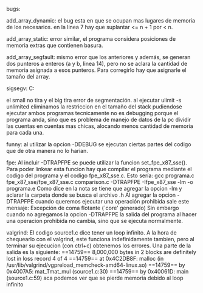 bugs:

add_array_dynamic:
el bug esta en que se ocupan mas lugares de memoria de los necesarios.
en la linea 7 hay que suplantar <= n + 1 por < n.

add_array_static:
error similar, el programa considera posiciones de memoria extras que contienen basura.

add_array_segfault:
mismo error que los anteriores
y además, se generan dos punteros a enteros (a y b, linea 14), pero no se aclara la cantidad de memoria asignada a esos punteros. Para corregirlo hay que asignarle el tamaño del array.

sigsegv:
C:

el small no tira y el big tira error de segmentación.
al ejecutar ulimit -s unlimited eliminamos la restriccion en el tamaño del stack pudiendose ejecutar ambos programas
tecnicamente no es debugging porque el programa anda, sino que es problema de manejo de datos de la pc
dividir las cuentas en cuentas mas chicas, alocando menos cantidad de memoria para cada una.

funny:
al utilizar la opcion -DDEBUG se ejecutan ciertas partes del codigo que de otra manera no lo harian.

fpe:
Al incluir -DTRAPFPE se puede utilizar la funcion set_fpe_x87_sse(). Para poder linkear esta funcion hay que compilar el programa mediante el codigo del programa y el codigo fpe_x87_sse.c.
Esto sería:
gcc programa.c fpe_x87_sse/fpe_x87_sse.c comparison.c -DTRAPFPE -Ifpe_x87_sse -lm
 -o programa.e
Como dice en la nota se tiene que agregar la opcion -lm y aclarar la carpeta donde se busca el archivo .h
Al agregar la opcion -DTRAPFPE cuando queremos ejecutar una operación prohibida sale este mensaje:
Excepción de coma flotante (`core' generado)
Sin embargo cuando no agregamos la opcion -DTRAPFPE la salida del programa al hacer una operacion prohibida no cambia, sino que se ejecuta normalmente.

valgrind:
El codigo source1.c dice tener un loop infinito. A la hora de chequearlo con el valgrind, este funciona indefinidamente tambien, pero al terminar su ejecucion (con ctrl+c) obtenemos los errores. Una parte de la salida es la siguiente:
==14759== 8,000,000 bytes in 2 blocks are definitely lost in loss record 4 of 4
==14759==    at 0x4C2DB8F: malloc (in /usr/lib/valgrind/vgpreload_memcheck-amd64-linux.so)
==14759==    by 0x4007A5: mat_Tmat_mul (source1.c:30)
==14759==    by 0x40061D: main (source1.c:59)
aca podemos ver que se pierde memoria debido al loop infinito
